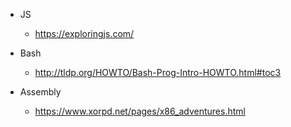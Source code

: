 * JS
  * https://exploringjs.com/

* Bash
  * http://tldp.org/HOWTO/Bash-Prog-Intro-HOWTO.html#toc3

* Assembly
  * https://www.xorpd.net/pages/x86_adventures.html
